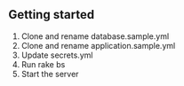 #

## Getting started

1. Clone and rename database.sample.yml
2. Clone and rename application.sample.yml
3. Update secrets.yml
4. Run rake bs
5. Start the server
